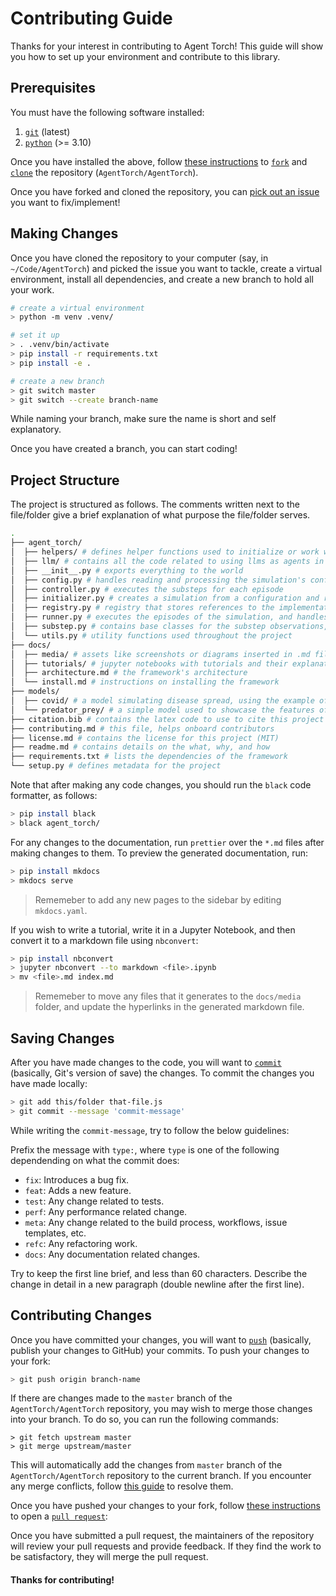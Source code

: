 # Contributing Guide

Thanks for your interest in contributing to Agent Torch! This guide will show
you how to set up your environment and contribute to this library.

## Prerequisites

You must have the following software installed:

1. [`git`](https://github.com/git-guides/install-git) (latest)
2. [`python`](https://wiki.python.org/moin/BeginnersGuide/Download) (>= 3.10)

Once you have installed the above, follow
[these instructions](https://docs.github.com/en/get-started/quickstart/fork-a-repo)
to
[`fork`](https://docs.github.com/en/pull-requests/collaborating-with-pull-requests/working-with-forks)
and [`clone`](https://github.com/git-guides/git-clone) the repository
(`AgentTorch/AgentTorch`).

Once you have forked and cloned the repository, you can
[pick out an issue](https://github.com/AgentTorch/AgentTorch/issues?q=is%3Aissue+is%3Aopen+sort%3Aupdated-desc)
you want to fix/implement!

## Making Changes

Once you have cloned the repository to your computer (say, in
`~/Code/AgentTorch`) and picked the issue you want to tackle, create a virtual
environment, install all dependencies, and create a new branch to hold all your
work.

```sh
# create a virtual environment
> python -m venv .venv/

# set it up
> . .venv/bin/activate
> pip install -r requirements.txt
> pip install -e .

# create a new branch
> git switch master
> git switch --create branch-name
```

While naming your branch, make sure the name is short and self explanatory.

Once you have created a branch, you can start coding!

## Project Structure

The project is structured as follows. The comments written next to the
file/folder give a brief explanation of what purpose the file/folder serves.

```sh
.
├── agent_torch/
│  ├── helpers/ # defines helper functions used to initialize or work with the state of the simulation.
│  ├── llm/ # contains all the code related to using llms as agents in the simulation
│  ├── __init__.py # exports everything to the world
│  ├── config.py # handles reading and processing the simulation's configuration
│  ├── controller.py # executes the substeps for each episode
│  ├── initializer.py # creates a simulation from a configuration and registry
│  ├── registry.py # registry that stores references to the implementations of the substeps and helper functions
│  ├── runner.py # executes the episodes of the simulation, and handles its state
│  ├── substep.py # contains base classes for the substep observations, actions and transitions
│  └── utils.py # utility functions used throughout the project
├── docs/
│  ├── media/ # assets like screenshots or diagrams inserted in .md files
│  ├── tutorials/ # jupyter notebooks with tutorials and their explanations
│  ├── architecture.md # the framework's architecture
│  └── install.md # instructions on installing the framework
├── models/
│  ├── covid/ # a model simulating disease spread, using the example of covid 19
│  └── predator_prey/ # a simple model used to showcase the features of the framework
├── citation.bib # contains the latex code to use to cite this project
├── contributing.md # this file, helps onboard contributors
├── license.md # contains the license for this project (MIT)
├── readme.md # contains details on the what, why, and how
├── requirements.txt # lists the dependencies of the framework
└── setup.py # defines metadata for the project
```

Note that after making any code changes, you should run the `black` code
formatter, as follows:

```sh
> pip install black
> black agent_torch/
```

For any changes to the documentation, run `prettier` over the `*.md` files after
making changes to them. To preview the generated documentation, run:

```sh
> pip install mkdocs
> mkdocs serve
```

> Rememeber to add any new pages to the sidebar by editing `mkdocs.yaml`.

If you wish to write a tutorial, write it in a Jupyter Notebook, and then
convert it to a markdown file using `nbconvert`:

```sh
> pip install nbconvert
> jupyter nbconvert --to markdown <file>.ipynb
> mv <file>.md index.md
```

> Rememeber to move any files that it generates to the `docs/media` folder, and
> update the hyperlinks in the generated markdown file.

## Saving Changes

After you have made changes to the code, you will want to
[`commit`](https://github.com/git-guides/git-commit) (basically, Git's version
of save) the changes. To commit the changes you have made locally:

```sh
> git add this/folder that-file.js
> git commit --message 'commit-message'
```

While writing the `commit-message`, try to follow the below guidelines:

Prefix the message with `type:`, where `type` is one of the following
dependending on what the commit does:

- `fix`: Introduces a bug fix.
- `feat`: Adds a new feature.
- `test`: Any change related to tests.
- `perf`: Any performance related change.
- `meta`: Any change related to the build process, workflows, issue templates,
  etc.
- `refc`: Any refactoring work.
- `docs`: Any documentation related changes.

Try to keep the first line brief, and less than 60 characters. Describe the
change in detail in a new paragraph (double newline after the first line).

## Contributing Changes

Once you have committed your changes, you will want to
[`push`](https://github.com/git-guides/git-push) (basically, publish your
changes to GitHub) your commits. To push your changes to your fork:

```sh
> git push origin branch-name
```

If there are changes made to the `master` branch of the `AgentTorch/AgentTorch`
repository, you may wish to merge those changes into your branch. To do so, you
can run the following commands:

```
> git fetch upstream master
> git merge upstream/master
```

This will automatically add the changes from `master` branch of the
`AgentTorch/AgentTorch` repository to the current branch. If you encounter any
merge conflicts, follow
[this guide](https://docs.github.com/en/pull-requests/collaborating-with-pull-requests/addressing-merge-conflicts/resolving-a-merge-conflict-using-the-command-line)
to resolve them.

Once you have pushed your changes to your fork, follow
[these instructions](https://docs.github.com/en/pull-requests/collaborating-with-pull-requests/proposing-changes-to-your-work-with-pull-requests/creating-a-pull-request-from-a-fork)
to open a
[`pull request`](https://docs.github.com/en/pull-requests/collaborating-with-pull-requests/proposing-changes-to-your-work-with-pull-requests/about-pull-requests):

Once you have submitted a pull request, the maintainers of the repository will
review your pull requests and provide feedback. If they find the work to be
satisfactory, they will merge the pull request.

#### Thanks for contributing!

<!-- This contributing guide was inspired by the Electron project's contributing guide. -->
